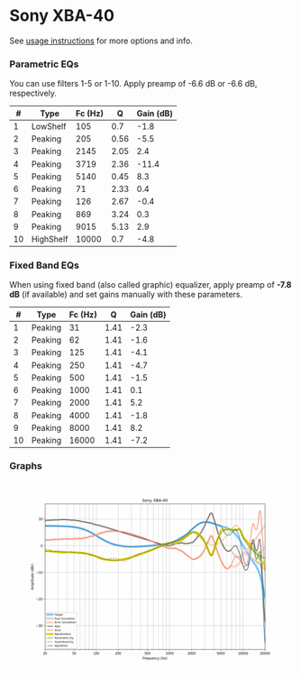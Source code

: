 # Sony XBA-40
See [usage instructions](https://github.com/jaakkopasanen/AutoEq#usage) for more options and info.

### Parametric EQs
You can use filters 1-5 or 1-10. Apply preamp of -6.6 dB or -6.6 dB, respectively.

|   # | Type      |   Fc (Hz) |    Q |   Gain (dB) |
|-----|-----------|-----------|------|-------------|
|   1 | LowShelf  |       105 | 0.7  |        -1.8 |
|   2 | Peaking   |       205 | 0.56 |        -5.5 |
|   3 | Peaking   |      2145 | 2.05 |         2.4 |
|   4 | Peaking   |      3719 | 2.36 |       -11.4 |
|   5 | Peaking   |      5140 | 0.45 |         8.3 |
|   6 | Peaking   |        71 | 2.33 |         0.4 |
|   7 | Peaking   |       126 | 2.67 |        -0.4 |
|   8 | Peaking   |       869 | 3.24 |         0.3 |
|   9 | Peaking   |      9015 | 5.13 |         2.9 |
|  10 | HighShelf |     10000 | 0.7  |        -4.8 |

### Fixed Band EQs
When using fixed band (also called graphic) equalizer, apply preamp of **-7.8 dB** (if available) and set gains manually with these parameters.

|   # | Type    |   Fc (Hz) |    Q |   Gain (dB) |
|-----|---------|-----------|------|-------------|
|   1 | Peaking |        31 | 1.41 |        -2.3 |
|   2 | Peaking |        62 | 1.41 |        -1.6 |
|   3 | Peaking |       125 | 1.41 |        -4.1 |
|   4 | Peaking |       250 | 1.41 |        -4.7 |
|   5 | Peaking |       500 | 1.41 |        -1.5 |
|   6 | Peaking |      1000 | 1.41 |         0.1 |
|   7 | Peaking |      2000 | 1.41 |         5.2 |
|   8 | Peaking |      4000 | 1.41 |        -1.8 |
|   9 | Peaking |      8000 | 1.41 |         8.2 |
|  10 | Peaking |     16000 | 1.41 |        -7.2 |

### Graphs
![](./Sony%20XBA-40.png)
